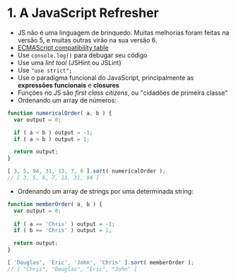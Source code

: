 # 1. A JavaScript Refresher

* JS não é uma linguagem de brinquedo. Muitas melhorias foram feitas na versão 5, e muitas outras virão na sua versão 6.
* [ECMAScript compatibility table](http://kangax.github.io/compat-table/es5/)
* Use `console.log()` para debugar seu código
* Use uma *lint tool* (JSHint ou JSLint)
* Use `"use strict";`
* Use o paradigma funcional do JavaScript, principalmente as **expressões funcionais** e **closures**
* Funções no JS são *first class citizens*, ou "cidadões de primeira classe"
* Ordenando um array de números:

```js
function numericalOrder( a, b ) {
  var output = 0;

  if ( a < b ) output = -1;
  if ( a > b ) output = 1;

  return output;
}

[ 3, 5, 94, 31, 13, 7, 6 ].sort( numericalOrder );
// [ 3, 5, 6, 7, 13, 31, 94 ]

```

* Ordenando um array de strings por uma determinada string:

```js
function memberOrder( a, b ) {
  var output = 0;
  
  if ( a == 'Chris' ) output = -1;
  if ( b == 'Chris' ) output = 1;

  return output;
}

[ 'Douglas', 'Eric', 'John', 'Chris' ].sort( memberOrder );
// [ "Chris", "Douglas", "Eric", "John" ]
```
